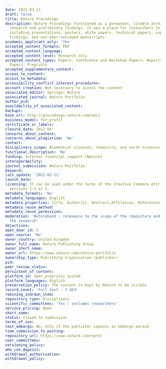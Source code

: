 ```yaml
---
date: 2022-03-11
draft: false
title: Nature Precedings
description: Nature Precedings functioned as a permanent, citable archive for pre-publication
  research and preliminary findings. It was a place for researchers to share documents,
  including presentations, posters, white papers, technical papers, supplementary
  findings, and non-peer-reviewed manuscripts.
academic_applicant_only: 'Yes'
accepted_content_formats: PDF
accepted_content_language:
accepted_content_level: Research only
accepted_content_types: Papers, Conference and Workshop Papers, Reports and Working
  Papers, Preprints
accepted_supplementary_content:
access_to_content:
access_to_metadata:
accessibility_conflict_interest_procedures:
account_creation: Not necessary to access the content
associated_editor: Springer Nature
associated_journal: Nature Portfolio
author_pid:
availability_of_associated_content:
backups:
base_url: http://precedings.nature.com/oai2
business_model: for-profit
certificate_or_labels:
closure_date: 2012-04
concerns_about_content:
concerns_about_plagiarism: 'No'
contact:
disciplinary_scope: Biomedical sciences, chemistry, and earth sciences
functional_description: 'No'
funding: Internal financial support (Nature)
interoperability:
journal_submission: Nature Portfolio
keyword:
last_update: '2022-02-11'
launch_date:
licensing: It can be used under the terms of the Creative Commons Attribution License,
  versions 2.5 or 3.
metadata_formats: 'No'
metadata_languages: English
metadata_properties: Title, Author(s), Abstract,Affilation, References, Keywords
metadata_reuse_method:
metadata_reuse_permission:
moderation: 'Beforehand : relevance to the scope of the repository and quality of
  the research'
objectives:
open_doar_id: X
open_source: 'No'
owner_country: United Kingdom
owner_full_name: Nature Publishing Group
owner_short_name:
owner_url: https://www.nature.com/nature-portfolio
ownership_type: Publishing organisation (publisher)
pid:
peer_review_status:
persistent_of_content:
platform_id: open_preprints_system
platform_languages: English
preservation_policy: The content is kept by Nature to be visible
record_count: 'Full text : 3 423'
remining_indrawn_item:
repository_type: Disciplinary
scientific_committees: 'Yes : includes researchers'
service_pricing: None
short_name:
status: closed to submission
terms_of_use:
text_embargo: No, only if the publisher imposes an embargo period
time_submission_to_posting:
repository_url: https://www.nature.com/npre/
user_committees:
versioning_policy:
who_can_deposit:
withdrawal_authorisation:
withdrawal_policy:
---
```



